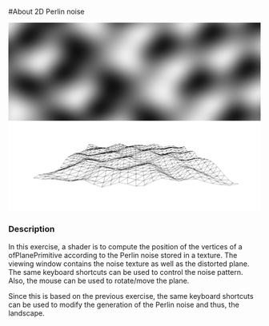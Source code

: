 #About 2D Perlin noise

![Screenshot of 2D Perlin noise](perlinLandscape.png)

### Description

In this exercise, a shader is to compute the position of the vertices
of a ofPlanePrimitive according to the Perlin noise stored in a texture.
The viewing window contains the noise texture as well as the distorted plane.
The same keyboard shortcuts can be used to control the noise pattern. Also,
the mouse can be used to rotate/move the plane.

Since this is based on the previous exercise, the same keyboard shortcuts can
be used to modify the generation of the Perlin noise and thus, the landscape.


